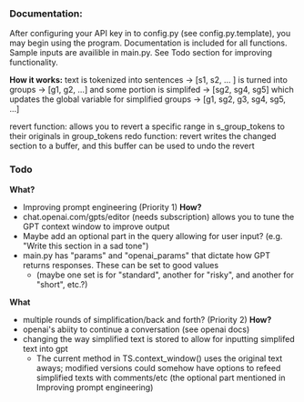 ### Documentation:
After configuring your API key in to config.py (see config.py.template), you may begin using the program. Documentation is included for all functions. Sample inputs are availible in main.py. See Todo section for improving functionality.


**How it works:**
text is tokenized into sentences ->
[s1, s2, ... ] is turned into groups ->
[g1, g2, ...] and some portion is simplifed -> 
[sg2, sg4, sg5] which updates the global variable for simplified groups -> 
[g1, sg2, g3, sg4, sg5, ...]

revert function: allows you to revert a specific range in s_group_tokens to their originals in group_tokens
redo function: revert writes the changed section to a buffer, and this buffer can be used to undo the revert

### Todo

**What?** 
- Improving prompt engineering (Priority 1)
**How?** 
- chat.openai.com/gpts/editor (needs subscription) allows you to tune the GPT context window to improve output
- Maybe add an optional part in the query allowing for user input? (e.g. "Write this section in a sad tone")
- main.py has "params" and "openai_params" that dictate how GPT returns responses. These can be set to good values 
  - (maybe one set is for "standard", another for "risky", and another for "short", etc.?)

**What**
- multiple rounds of simplification/back and forth? (Priority 2)
**How?**
- openai's abiity to continue a conversation (see openai docs)
- changing the way simplified text is stored to allow for inputting simplifed text into gpt
  - The current method in TS.context_window() uses the original text aways; modified versions could somehow have options to refeed simplified texts with comments/etc (the optional part mentioned in Improving prompt engineering)
